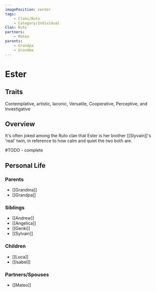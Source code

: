 ```yaml
---
imagePosition: center
tags:
    - Clans/Ruto
    - Category/Individual
Clan: Ruto
partners:
    - Mateo
parents:
    - Grandpa
    - Grandma
---
```


# Ester

## Traits

<span class='traits chip-list'>Contemplative, artistic, laconic, Versatile, Cooperative, Perceptive, and Investigative</span>

## Overview

It's often joked among the Ruto clan that Ester is her brother [[Slyvain]]'s 'real' twin, in reference to how calm and quiet the two both are.

#TODO - complete


## Personal Life

### Parents

-   [[Grandma]]
-   [[Grandpa]]

### Siblings

-   [[Andrew]]
-   [[Angelica]]
-   [[Genki]]
-   [[Sylvain]]

### Children

-   [[Luca]]
-   [[Isabel]]

### Partners/Spouses

-   [[Mateo]]
